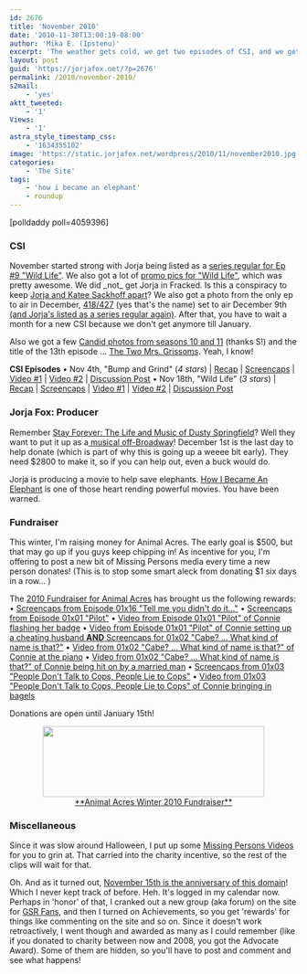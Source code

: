 ```yaml
---
id: 2676
title: 'November 2010'
date: '2010-11-30T13:00:19-08:00'
author: 'Mika E. (Ipstenu)'
excerpt: 'The weather gets cold, we get two episodes of CSI, and we get Jorja in each.  What else happened in November 2010? Read and see!'
layout: post
guid: 'https://jorjafox.net/?p=2676'
permalink: /2010/november-2010/
s2mail:
    - 'yes'
aktt_tweeted:
    - '1'
Views:
    - '1'
astra_style_timestamp_css:
    - '1634355102'
image: 'https://static.jorjafox.net/wordpress/2010/11/november2010.jpg'
categories:
    - 'The Site'
tags:
    - 'how i became an elephant'
    - roundup
---
```


<div class="alignleft">[polldaddy poll=4059396]</div>

<h3>CSI</h3>
November started strong with Jorja being listed as a <a href="https://jorjafox.net/blog/jorja-credited-as-series-regular-for-wild-life/">series regular for Ep #9 "Wild Life"</a>.  We also got a lot of <a href="https://jorjafox.net/blog/csi-11x09-wild-life-stills/">promo pics for "Wild Life"</a>, which was pretty awesome.  We did _not_ get Jorja in Fracked.  Is this a conspiracy to keep <a href="https://jorjafox.net/blog/jorja-not-expected-in-fracked/">Jorja and Katee Sackhoff apart</a>?  We also got a photo from the only ep to air in December, <a href="https://jorjafox.net/blog/csi-11x10-418-427-photos/">418/427</a> (yes that's the name) set to air December 9th <a href="https://jorjafox.net/blog/csi-11x10-418427-press-release/">(and Jorja's listed as a series regular again)</a>.  After that, you have to wait a month for a new CSI because we don't get anymore till January.

Also we got a few <a href="https://jorjafox.net/blog/candid-photos-season-10-and-11/">Candid photos from seasons 10 and 11</a> (thanks S!) and the title of the 13th episode ... <a href="https://jorjafox.net/blog/2010/csi-11x13-the-two-mrs-grissoms-title/">The Two Mrs. Grissoms</a>. Yeah, I know!

**CSI Episodes**
&bull; Nov 4th, "Bump and Grind" (_4 stars_) | <a href="https://jorjafox.net/wiki/Bump_and_Grind">Recap</a> | <a href="https://jorjafox.net/gallery/tv/csi/season11/bumpgrind/">Screencaps</a> | <a href="https://jorjafox.net/videos/post/csi-11x07-bump-and-grind">Video #1</a> | <a href="https://jorjafox.net/videos/post/csi-11x07-bump-and-grind-2/">Video #2</a> | <a href="https://jorjafox.net/blog/csi-11x07-bump-and-grind-discussion-post/">Discussion Post</a>
&bull; Nov 18th, "Wild Life" (_3 stars_) | <a href="https://jorjafox.net/wiki/Wild_Life">Recap</a> | <a href="https://jorjafox.net/gallery/tv/csi/season11/wildlife/">Screencaps</a> | <a href="https://jorjafox.net/videos/post/csi-11x08-wild-life">Video #1</a> | <a href="https://jorjafox.net/videos/post/csi-11x08-wild-life-2">Video #2</a> | <a href="https://jorjafox.net/blog/csi-11x09-wild-life/">Discussion Post</a>

<h3>Jorja Fox: Producer</h3>
Remember <a href="https://jorjafox.net/wiki/Stay_Forever:_The_Life_and_Music_of_Dusty_Springfield">Stay Forever: The Life and Music of Dusty Springfield</a>?  Well they want to put it up as a<a href="https://jorjafox.net/blog/help-put-dusty-springfield-on-broadway/"> musical off-Broadway</a>!  December 1st is the last day to help donate (which is part of why this is going up a weeee bit early).  They need $2800 to make it, so if you can help out, even a buck would do.

Jorja is producing a movie to help save elephants.  <a href="https://jorjafox.net/blog/how-i-became-an-elephant/">How I Became An Elephant</a> is one of those heart rending powerful movies.  You have been warned.

<h3>Fundraiser</h3>
This winter, I'm raising money for Animal Acres.  The early goal is $500, but that may go up if you guys keep chipping in!  As incentive for you, I'm offering to post a new bit of Missing Persons media every time a new person donates! (This is to stop some smart aleck from donating $1 six days in a row... )

The <a href="https://jorjafox.net/blog/2010-fundraiser-for-animal-acres/">2010 Fundraiser for Animal Acres</a> has brought us the following rewards:
&bull; <a href="https://jorjafox.net/blog/incentive-missing-persons-01x16-screencaps/">Screencaps from Episode 01x16 "Tell me you didn't do it..."</a>
&bull; <a href="https://jorjafox.net/blog/incentive-missing-persons-01x01-pilot-screencaps/">Screencaps from Episode 01x01 "Pilot"</a>
&bull; <a href="https://jorjafox.net/blog/incentive-3-missing-persons-pilot-vid-clip/">Video from Episode 01x01 "Pilot" of Connie flashing her badge</a>
&bull;  <a href="https://jorjafox.net/blog/incentive-4-and-5-video-clip-01x01-and-screencaps-01x02/">Video from Episode 01x01 "Pilot" of Connie setting up a cheating husband **AND** Screencaps for 01x02 "Cabe? ... What kind of name is that?"</a>
&bull; <a href="https://jorjafox.net/blog/incentive-6-connie-plays-mozart-video-clip-01x02/">Video from 01x02 "Cabe? ... What kind of name is that?" of Connie at the piano</a>
&bull; <a href="https://jorjafox.net/blog/incentive-7-connie-gets-asked-on-a-date-01x02/">Video from 01x02 "Cabe? ... What kind of name is that?" of Connie being hit on by a married man</a>
&bull; <a href="https://jorjafox.net/blog/incentive-8-screencaps-for-missing-persons-01x03/">Screencaps from 01x03 "People Don't Talk to Cops, People Lie to Cops"</a>
&bull; <a href="https://jorjafox.net/blog/incentive-9-video-clip-for-missing-persons-01x03/">Video from 01x03 "People Don't Talk to Cops, People Lie to Cops" of Connie bringing in bagels</a>

Donations are open until January 15th!
<center><a href="http://www.crowdrise.com/jfo-animalacres2010/fundraiser/jorjafoxonline"><img src="//static.jorjafox.net/wordpress/2010/11/crowdrise.jpg" alt="" title="crowdrise" width="388" height="124" class="aligncenter size-full wp-image-2683" /><br />**Animal Acres Winter 2010 Fundraiser**</a></center>

<h3>Miscellaneous</h3>
Since it was slow around Halloween, I put up some <a href="https://jorjafox.net/blog/missing-persons-monday-surprise/">Missing Persons Videos</a> for you to grin at.  That carried into the charity incentive, so the rest of the clips will wait for that.

Oh. And as it turned out, <a href="https://jorjafox.net/blog/ten-years-at-jorjafox-net/">November 15th is the anniversary of this domain</a>! Which I never kept track of before. Heh.  It's logged in my calendar now.  Perhaps in 'honor' of that, I cranked out a new group (aka forum) on the site for <a href="https://jorjafox.net/groups/gsr-fans/">GSR Fans</a>, and then I turned on Achievements, so you get 'rewards' for things like commenting on the site and so on.  Since it doesn't work retroactively, I went though and awarded as many as I could remember (like if you donated to charity between now and 2008, you got the Advocate Award).  Some of them are hidden, so you'll have to post and comment and see what happens!
